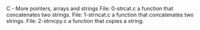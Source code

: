 C - More pointers, arrays and strings
  File: 0-strcat.c a function that concatenates two strings.
  File: 1-strncat.c a function that concatenates two strings.
  File: 2-strncpy.c a function that copies a string.
